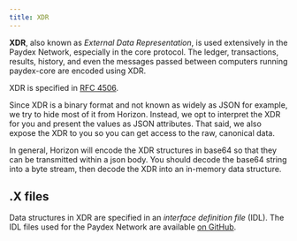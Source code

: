 ```yaml
---
title: XDR
---
```


**XDR**, also known as _External Data Representation_, is used extensively in
the Paydex Network, especially in the core protocol.  The ledger, transactions, results,
history, and even the messages passed between computers running paydex-core
are encoded using XDR.

XDR is specified in [RFC 4506](http://tools.ietf.org/html/rfc4506.html).

Since XDR is a binary format and not known as widely as JSON for example, we try
to hide most of it from Horizon.  Instead, we opt to interpret the XDR for you
and present the values as JSON attributes.  That said, we also expose the XDR
to you so you can get access to the raw, canonical data.

In general, Horizon will encode the XDR structures in base64 so that they can be 
transmitted within a json body.  You should decode the base64 string
into a byte stream, then decode the XDR into an in-memory data structure.

## .X files

Data structures in XDR are specified in an _interface definition file_ (IDL).
The IDL files used for the Paydex Network are available
[on GitHub](https://github.com/paydex/paydex-core/tree/master/src/xdr).
